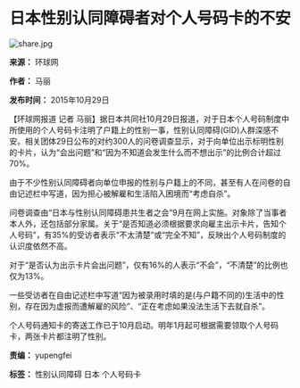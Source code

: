 # 日本性别认同障碍者对个人号码卡的不安

![share.jpg](//rs2.huanqiucdn.cn/huanqiu/image/m/share.jpg)

**来源：** 环球网

**作者：** 马丽

**发布时间：** 2015年10月29日

【环球网报道 记者 马丽】据日本共同社10月29日报道，对于日本个人号码制度中所使用的个人号码卡注明了户籍上的性别一事，性别认同障碍(GID)人群深感不安。相关团体29日公布的对约300人的问卷调查显示，对于向单位出示标明性别的卡片，认为“会出问题”和“因为不知道会发生什么而不想出示”的比例合计超过70%。

由于不少性别认同障碍者向单位申报的性别与户籍上的不同，甚至有人在问卷的自由记述栏中写道，因为担心被解雇和生活陷入困境而“考虑自杀”。

问卷调查由“日本与性别认同障碍患共生者之会”9月在网上实施。对象除了当事者本人外，还包括部分家属。关于“是否知道必须根据要求向雇主出示卡片，告知个人号码”，有35%的受访者表示“不太清楚”或“完全不知”，反映出个人号码制度的认识度依然不高。

对于“是否认为出示卡片会出问题”，仅有16%的人表示“不会”，“不清楚”的比例也仅为13%。

一些受访者在自由记述栏中写道“因为被录用时填的是(与户籍不同的)生活中的性别，存在因为虚报而遭解雇的风险”、“正在考虑如果没法生活下去就自杀”。

个人号码通知卡的寄送工作已于10月启动。明年1月起可根据需要领取个人号码卡，两张卡片都注明了性别。

**责编：** yupengfei

**标签：** 性别认同障碍 日本 个人号码卡
